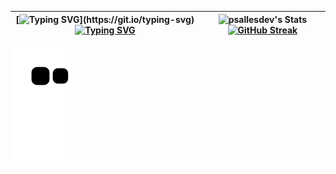 | [![Typing SVG](https://readme-typing-svg.demolab.com?font=Iosevka&size=35&duration=500&color=E6EDF3&vCenter=true&multiline=true&repeat=false&width=467&height=250&separator=%3C&lines=fn+main()%3C%7B%3C%E3%85%A4%E3%85%A4println!(%22Welcome...%22);%3C%7D)](https://git.io/typing-svg) [![Typing SVG](https://readme-typing-svg.demolab.com?font=Iosevka&duration=1000&color=E6EDF3&multiline=true&repeat=false&width=300&height=35&lines=%E2%80%A2+%F0%9F%93%81+I'm+currently+working+in%3A)](https://git.io/typing-svg) | ![psallesdev's Stats](https://github-readme-stats.vercel.app/api?username=psallesdev&show_icons=true&count_private=true&bg_color=0d1117&border_radius=0&border_color=272D33&card_width=450) [![GitHub Streak](https://streak-stats.demolab.com?user=psallesdev&border_radius=0&locale=pt_BR&card_width=450&border=272D33&background=0D1117&ring=132841&fire=296ECB&stroke=272D33&currStreakLabel=296ECB&currStreakNum=434D58&sideNums=434D58&sideLabels=434D58&dates=434D58&excludeDaysLabel=434D58)](https://git.io/streak-stats) |
|--|--|

![snake gif](https://github.com/PSalleSDev/PSalleSDev/blob/output/github-contribution-grid-snake.svg)
